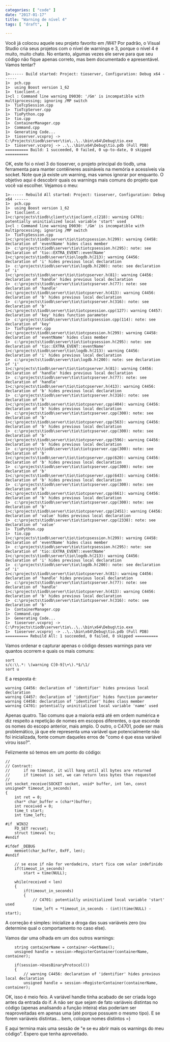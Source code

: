 ```yaml
---
categories: [ "code" ]
date: "2017-01-17"
title: "Warning de nível 4"
tags: [ "draft",  ]

---
```

Você já colocou aquele seu projeto favorito em /W4? Por padrão, o Visual Studio cria seus projetos com o nível de warnings e 3, porque o nível 4 é muito, muito chato. No entanto, algumas vezes ele serve para que seu código não fique apenas correto, mas bem documentado e apresentável. Vamos tentar?

    1>------ Build started: Project: tioserver, Configuration: Debug x64 ------
    1>  pch.cpp
    1>  using Boost version 1_62
    1>  tioclient.c
    1>cl : Command line warning D9030: '/Gm' is incompatible with multiprocessing; ignoring /MP switch
    1>  TioTcpSession.cpp
    1>  TioTcpServer.cpp
    1>  TioPython.cpp
    1>  tio.cpp
    1>  ContainerManager.cpp
    1>  Command.cpp
    1>  Generating Code...
    1>  tioserver.vcxproj -> C:\Projects\tiodb\server\tio\..\..\bin\x64\Debug\tio.exe
    1>  tioserver.vcxproj -> ..\..\bin\x64\Debug\tio.pdb (Full PDB)
    ========== Build: 1 succeeded, 0 failed, 0 up-to-date, 0 skipped ==========

OK, este foi o nível 3 do tioserver, o projeto principal do tiodb, uma ferramenta para manter contêineres assináveis na memória e acessíveis via socket. Note que já existe um warning, mas vamos ignorar por enquanto. O objetivo aqui é descobrir quais os warnings mais comuns do projeto que você vai escolher. Vejamos o meu:

    1>------ Rebuild All started: Project: tioserver, Configuration: Debug x64 ------
    1>  pch.cpp
    1>  using Boost version 1_62
    1>  tioclient.c
    1>c:\projects\tiodb\client\c\tioclient.c(218): warning C4701: potentially uninitialized local variable 'start' used
    1>cl : Command line warning D9030: '/Gm' is incompatible with multiprocessing; ignoring /MP switch
    1>  TioTcpSession.cpp
    1>c:\projects\tiodb\server\tio\tiotcpsession.h(299): warning C4458: declaration of 'eventName' hides class member
    1>  c:\projects\tiodb\server\tio\tiotcpsession.h(295): note: see declaration of 'tio::EXTRA_EVENT::eventName'
    1>c:\projects\tiodb\server\tio\logdb.h(213): warning C4456: declaration of 'i' hides previous local declaration
    1>  c:\projects\tiodb\server\tio\logdb.h(200): note: see declaration of 'i'
    1>c:\projects\tiodb\server\tio\tiotcpserver.h(81): warning C4456: declaration of 'handle' hides previous local declaration
    1>  c:\projects\tiodb\server\tio\tiotcpserver.h(77): note: see declaration of 'handle'
    1>c:\projects\tiodb\server\tio\tiotcpserver.h(413): warning C4456: declaration of 'b' hides previous local declaration
    1>  c:\projects\tiodb\server\tio\tiotcpserver.h(316): note: see declaration of 'b'
    1>c:\projects\tiodb\server\tio\tiotcpsession.cpp(127): warning C4457: declaration of 'key' hides function parameter
    1>  c:\projects\tiodb\server\tio\tiotcpsession.cpp(114): note: see declaration of 'key'
    1>  TioTcpServer.cpp
    1>c:\projects\tiodb\server\tio\tiotcpsession.h(299): warning C4458: declaration of 'eventName' hides class member
    1>  c:\projects\tiodb\server\tio\tiotcpsession.h(295): note: see declaration of 'tio::EXTRA_EVENT::eventName'
    1>c:\projects\tiodb\server\tio\logdb.h(213): warning C4456: declaration of 'i' hides previous local declaration
    1>  c:\projects\tiodb\server\tio\logdb.h(200): note: see declaration of 'i'
    1>c:\projects\tiodb\server\tio\tiotcpserver.h(81): warning C4456: declaration of 'handle' hides previous local declaration
    1>  c:\projects\tiodb\server\tio\tiotcpserver.h(77): note: see declaration of 'handle'
    1>c:\projects\tiodb\server\tio\tiotcpserver.h(413): warning C4456: declaration of 'b' hides previous local declaration
    1>  c:\projects\tiodb\server\tio\tiotcpserver.h(316): note: see declaration of 'b'
    1>c:\projects\tiodb\server\tio\tiotcpserver.cpp(404): warning C4456: declaration of 'b' hides previous local declaration
    1>  c:\projects\tiodb\server\tio\tiotcpserver.cpp(300): note: see declaration of 'b'
    1>c:\projects\tiodb\server\tio\tiotcpserver.cpp(563): warning C4456: declaration of 'b' hides previous local declaration
    1>  c:\projects\tiodb\server\tio\tiotcpserver.cpp(300): note: see declaration of 'b'
    1>c:\projects\tiodb\server\tio\tiotcpserver.cpp(596): warning C4456: declaration of 'b' hides previous local declaration
    1>  c:\projects\tiodb\server\tio\tiotcpserver.cpp(300): note: see declaration of 'b'
    1>c:\projects\tiodb\server\tio\tiotcpserver.cpp(620): warning C4456: declaration of 'b' hides previous local declaration
    1>  c:\projects\tiodb\server\tio\tiotcpserver.cpp(300): note: see declaration of 'b'
    1>c:\projects\tiodb\server\tio\tiotcpserver.cpp(643): warning C4456: declaration of 'b' hides previous local declaration
    1>  c:\projects\tiodb\server\tio\tiotcpserver.cpp(300): note: see declaration of 'b'
    1>c:\projects\tiodb\server\tio\tiotcpserver.cpp(661): warning C4456: declaration of 'b' hides previous local declaration
    1>  c:\projects\tiodb\server\tio\tiotcpserver.cpp(300): note: see declaration of 'b'
    1>c:\projects\tiodb\server\tio\tiotcpserver.cpp(2451): warning C4456: declaration of 'value' hides previous local declaration
    1>  c:\projects\tiodb\server\tio\tiotcpserver.cpp(2338): note: see declaration of 'value'
    1>  TioPython.cpp
    1>  tio.cpp
    1>c:\projects\tiodb\server\tio\tiotcpsession.h(299): warning C4458: declaration of 'eventName' hides class member
    1>  c:\projects\tiodb\server\tio\tiotcpsession.h(295): note: see declaration of 'tio::EXTRA_EVENT::eventName'
    1>c:\projects\tiodb\server\tio\logdb.h(213): warning C4456: declaration of 'i' hides previous local declaration
    1>  c:\projects\tiodb\server\tio\logdb.h(200): note: see declaration of 'i'
    1>c:\projects\tiodb\server\tio\tiotcpserver.h(81): warning C4456: declaration of 'handle' hides previous local declaration
    1>  c:\projects\tiodb\server\tio\tiotcpserver.h(77): note: see declaration of 'handle'
    1>c:\projects\tiodb\server\tio\tiotcpserver.h(413): warning C4456: declaration of 'b' hides previous local declaration
    1>  c:\projects\tiodb\server\tio\tiotcpserver.h(316): note: see declaration of 'b'
    1>  ContainerManager.cpp
    1>  Command.cpp
    1>  Generating Code...
    1>  tioserver.vcxproj -> C:\Projects\tiodb\server\tio\..\..\bin\x64\Debug\tio.exe
    1>  tioserver.vcxproj -> ..\..\bin\x64\Debug\tio.pdb (Full PDB)
    ========== Rebuild All: 1 succeeded, 0 failed, 0 skipped ==========

Vamos ordenar e capturar apenas o código desses warnings para ver quantos ocorrem e quais os mais comuns:

    sort
    s/c:\\.*: \(warning C[0-9]\+\).*$/\1/
    sort u

E a resposta é:

    warning C4456: declaration of 'identifier' hides previous local declaration
    warning C4457: declaration of 'identifier' hides function parameter
    warning C4458: declaration of 'identifier' hides class member
    warning C4701: potentially uninitialized local variable 'name' used

Apenas quatro. Tão comuns que a maioria está até em ordem numérica e diz respeito a repetição de nomes em escopos diferentes, o que esconde os nomes do escopo anterior, mais amplo. O outro, o C4701, pode ser mais problemático, já que ele representa uma variável que potencialmente não foi inicializada, fonte comum daqueles erros de "como é que essa variável virou isso?".

Felizmente só temos em um ponto do código:

    //
    // Contract: 
    //		if no timeout, it will hang until all bytes are returned
    //		if timeout is set, we can return less bytes than requested
    //
    int socket_receive(SOCKET socket, void* buffer, int len, const unsigned* timeout_in_seconds)
    {
    	int ret = 0;
    	char* char_buffer = (char*)buffer;
    	int received = 0;
    	time_t start;
    	int time_left;
    
    #if _WIN32
    	FD_SET recvset;
    	struct timeval tv;
    #endif
    
    #ifdef _DEBUG
    	memset(char_buffer, 0xFF, len);
    #endif
    
        // se esse if não for verdadeiro, start fica com valor indefinido
    	if(timeout_in_seconds)
    		start = time(NULL);
    
    	while(received < len)
    	{
    		if(timeout_in_seconds)
    		{
                // C4701: potentially uninitialized local variable 'start' used
    			time_left = *timeout_in_seconds - (int)(time(NULL) - start);

A correção é simples: inicialize a droga das suas variáveis zero (ou determine qual o comportamento no caso else).

Vamos dar uma olhada em um dos outros warnings:

        string containerName = container->GetName();
        unsigned handle = session->RegisterContainer(containerName, container);
        
        if(session->UsesBinaryProtocol())
        {
            // warning C4456: declaration of 'identifier' hides previous local declaration
            unsigned handle = session->RegisterContainer(containerName, container);

OK, isso é meio feio. A variável handle tinha acabado de ser criada logo antes da entrada do if. A não ser que sejam de fato variáveis distintas no código (apenas analisando a função inteira) elas poderiam ser reaproveitadas em apenas uma (até porque possuem o mesmo tipo). E se forem variáveis distintas... bem, coloque nomes distintos =)

E aqui termina mais uma sessão de "e se eu abrir mais os warnings do meu código". Espero que tenha aproveitado.
